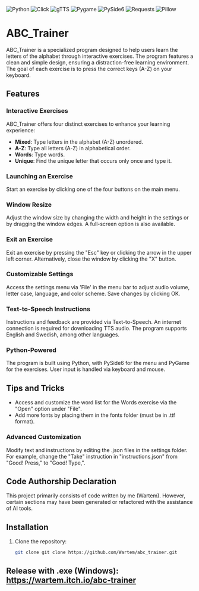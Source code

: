 ![Python](https://img.shields.io/badge/Python-3776AB?style=flat&logo=python&logoColor=white)
![Click](https://img.shields.io/badge/Click-4A4A55?style=flat&logo=python&logoColor=white)
![gTTS](https://img.shields.io/badge/gTTS-FF9900?style=flat&logo=google&logoColor=white)
![Pygame](https://img.shields.io/badge/Pygame-00A86B?style=flat&logo=python&logoColor=white)
![PySide6](https://img.shields.io/badge/PySide6-41CD52?style=flat&logo=qt&logoColor=white)
![Requests](https://img.shields.io/badge/Requests-2C8EBB?style=flat&logo=python&logoColor=white)
![Pillow](https://img.shields.io/badge/Pillow-11557C?style=flat&logo=python&logoColor=white)

# ABC_Trainer

ABC_Trainer is a specialized program designed to help users learn the letters of the alphabet through interactive exercises. The program features a clean and simple design, ensuring a distraction-free learning environment. The goal of each exercise is to press the correct keys (A-Z) on your keyboard.

## Features

### Interactive Exercises
ABC_Trainer offers four distinct exercises to enhance your learning experience:
- **Mixed**: Type letters in the alphabet (A-Z) unordered.
- **A-Z**: Type all letters (A-Z) in alphabetical order.
- **Words**: Type words.
- **Unique**: Find the unique letter that occurs only once and type it.

### Launching an Exercise
Start an exercise by clicking one of the four buttons on the main menu.

### Window Resize
Adjust the window size by changing the width and height in the settings or by dragging the window edges. A full-screen option is also available.

### Exit an Exercise
Exit an exercise by pressing the "Esc" key or clicking the arrow in the upper left corner. Alternatively, close the window by clicking the "X" button.

### Customizable Settings
Access the settings menu via 'File' in the menu bar to adjust audio volume, letter case, language, and color scheme. Save changes by clicking OK.

### Text-to-Speech Instructions
Instructions and feedback are provided via Text-to-Speech. An internet connection is required for downloading TTS audio. The program supports English and Swedish, among other languages.

### Python-Powered
The program is built using Python, with PySide6 for the menu and PyGame for the exercises. User input is handled via keyboard and mouse.

## Tips and Tricks
- Access and customize the word list for the Words exercise via the "Open" option under "File".
- Add more fonts by placing them in the fonts folder (must be in .ttf format).

### Advanced Customization
Modify text and instructions by editing the .json files in the settings folder. For example, change the "Take" instruction in "instructions.json" from "Good! Press," to "Good! Type,".

## Code Authorship Declaration

This project primarily consists of code written by me (Wartem). However, certain sections may have been generated or refactored with the assistance of AI tools.

## Installation

1. Clone the repository:
   ```bash
   git clone git clone https://github.com/Wartem/abc_trainer.git

## Release with .exe (Windows): https://wartem.itch.io/abc-trainer
